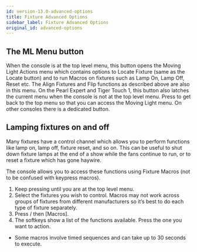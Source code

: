```yaml
---
id: version-13.0-advanced-options
title: Fixture Advanced Options
sidebar_label: Fixture Advanced Options
original_id: advanced-options
---
```


The ML Menu button
------------------

When the console is at the top level menu, this button opens the Moving Light Actions menu which contains options to Locate Fixture (same as the Locate button) and to run Macros on fixtures such as Lamp On, Lamp Off, Reset etc. The Align Fixtures and Flip functions as described above are also in this menu.
On the Pearl Expert and Tiger Touch 1, this button also latches the current menu when the console is not at the top level menu. Press <Exit> to get back to the top menu so that you can access the Moving Light menu. On other consoles there is a dedicated <Latch Menu> button.

Lamping fixtures on and off
---------------------------

Many fixtures have a control channel which allows you to perform functions like lamp on, lamp off, fixture reset, and so on. This can be useful to shut down fixture lamps at the end of a show while the fans continue to run, or to reset a fixture which has gone haywire.

The console allows you to access these functions using Fixture Macros (not to be confused with keypress macros).

1.	Keep pressing <Exit> until you are at the top level menu.
2.	Select the fixtures you wish to control. Macros may not work across groups of fixtures from different manufacturers so it’s best to do each type of fixture separately.
3.	Press <Fixture Tools>/<ML Menu> then [Macros].
4.	The softkeys show a list of the functions available. Press the one you want to action.

-	Some macros involve timed sequences and can take up to 30 seconds to execute.
